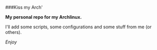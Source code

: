 ###Kiss my Arch'

**My personal repo for my Archlinux.**

I'll add some scripts, some configurations and some stuff from me (or others).

_Enjoy_
